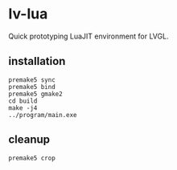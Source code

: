 # lv-lua
Quick prototyping LuaJIT environment for LVGL.

## installation
```
premake5 sync
premake5 bind
premake5 gmake2
cd build
make -j4
../program/main.exe
```

## cleanup
```
premake5 crop
```
